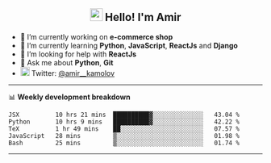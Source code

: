 <h2 align="center"><img src="https://media.giphy.com/media/hvRJCLFzcasrR4ia7z/giphy.gif" width="25px"> Hello! I'm Amir</h2>

- 🔭 I’m currently working on **e-commerce shop**
- 🌱 I’m currently learning **Python**, **JavaScript**, **ReactJs** and **Django**
- 🤔 I’m looking for help with **ReactJs**
- 💬 Ask me about **Python**, **Git**
- <img alt="Amir Kamolov | Twitter" width="18px" src="https://raw.githubusercontent.com/peterthehan/peterthehan/master/assets/twitter.svg" /> Twitter: [@amir__kamolov ](https://twitter.com/amir__kamolov)

---

📊 **Weekly development breakdown**
<!--START_SECTION:waka-->
```text
JSX          10 hrs 21 mins  ██████████▓░░░░░░░░░░░░░░   43.04 % 
Python       10 hrs 9 mins   ██████████▓░░░░░░░░░░░░░░   42.22 % 
TeX          1 hr 49 mins    ██░░░░░░░░░░░░░░░░░░░░░░░   07.57 % 
JavaScript   28 mins         ▒░░░░░░░░░░░░░░░░░░░░░░░░   01.98 % 
Bash         25 mins         ▒░░░░░░░░░░░░░░░░░░░░░░░░   01.74 % 
```
<!--END_SECTION:waka-->

---
